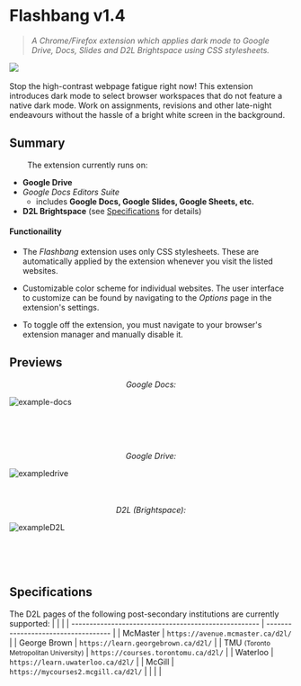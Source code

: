 # Flashbang v1.4
>*A Chrome/Firefox extension which applies dark mode to Google Drive, Docs, Slides and *D2L Brightspace* using CSS stylesheets.* 

<img src="https://github.com/user-attachments/assets/13147961-ed87-4929-a2e5-506f983a2a68" style="display: block; margin-left: auto; margin-right: auto;: center"><br>
Stop the high-contrast webpage fatigue right now! This extension introduces dark mode to select browser workspaces that do not feature a native dark mode. Work on assignments, revisions and other late-night endeavours without the hassle of a bright white screen in the background.
<br>

## Summary
&emsp;&emsp;
The extension currently runs on:
* **Google Drive**
* *Google Docs Editors Suite*
    * includes **Google Docs, Google Slides, Google Sheets, etc.**
* **D2L Brightspace** (see [Specifications](#specifications) for details)

<h4>Functionaility</h4>

* The *Flashbang* extension uses only CSS stylesheets. These are automatically applied by the extension whenever you visit the listed websites. 

* Customizable color scheme for individual websites. The user interface to customize can be found by navigating to the *Options* page in the extension's settings.
* To toggle off the extension, you must navigate to your browser's extension manager and manually disable it.

## Previews
<p align=center><em>Google Docs:</em></p>

![example-docs](https://github.com/user-attachments/assets/9115892a-3713-4b49-8bc0-e4cdd6996d0f)

<br><br><br>
<p align=center><em>Google Drive:</em></p>

![exampledrive](https://github.com/user-attachments/assets/83f47bf5-1314-4090-8d11-73a3a332079f)
<br><br><br>
<p align=center><em>D2L (Brightspace):</em></p>

![exampleD2L](https://github.com/user-attachments/assets/2e4dadb9-447b-4f61-928d-08111348f0ab)

<br><br><br>
## Specifications
The D2L pages of the following post-secondary institutions are currently supported:
|                                                      |                                     |
| ---------------------------------------------------- | ----------------------------------- |
| McMaster                                             | `https://avenue.mcmaster.ca/d2l/`   |
| George Brown                                         | `https://learn.georgebrown.ca/d2l/` |
| TMU <small>(Toronto Metropolitan University)</small> | `https://courses.torontomu.ca/d2l/` |
| Waterloo                                             | `https://learn.uwaterloo.ca/d2l/`   |
| McGill                                               | `https://mycourses2.mcgill.ca/d2l/` |
|                                                      |                                     |
